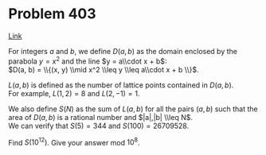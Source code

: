 # Problem 403

[Link](https://projecteuler.net/problem=403)

For integers $a$ and $b$, we define $D(a, b)$ as the domain enclosed by the parabola $y = x^2$ and the line $y = a\\cdot x + b$:  
$D(a, b) = \\{(x, y) \\mid x^2 \\leq y \\leq a\\cdot x + b \\}$. 

$L(a, b)$ is defined as the number of lattice points contained in $D(a, b)$.  
For example, $L(1, 2) = 8$ and $L(2, -1) = 1$. 

We also define $S(N)$ as the sum of $L(a, b)$ for all the pairs $(a, b)$ such that the area of $D(a, b)$ is a rational number and $|a|,|b| \\leq N$.  
We can verify that $S(5) = 344$ and $S(100) = 26709528$. 

Find $S(10^{12})$. Give your answer mod $10^8$.
